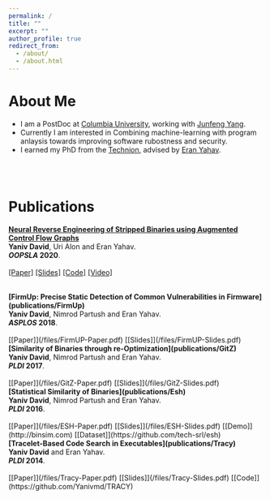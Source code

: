 ```yaml
---
permalink: /
title: ""
excerpt: ""
author_profile: true
redirect_from: 
  - /about/
  - /about.html
---
```


# About Me

* I am a PostDoc at [Columbia University](https://www.columbia.edu), working with [Junfeng Yang](http://www.cs.columbia.edu/~junfeng/).
* Currently I am interested in Combining machine-learning with program anlaysis towards improving software rubostness and security.
* I earned my PhD from the [Technion](https://www.technion.ac.il), advised by [Eran Yahav](https://www.cs.technion.ac.il/~yahave/).

<br><br>

# Publications

<b>[Neural Reverse Engineering of Stripped Binaries using Augmented Control Flow Graphs](publications/Nero)</b> <br>
<b>Yaniv David</b>, Uri Alon and Eran Yahav. <br>
<b><i>OOPSLA</i> 2020</b>.
<br><br>
[[Paper]](/files/Nero-Paper.pdf) [[Slides]](/files/Nero-Slides.pdf) [[Code]](https://github.com/tech-srl/Nero) [[Video]](https://www.youtube.com/watch?v=CnCYd9QuiJ0)

<br>
<b>[FirmUp: Precise Static Detection of Common Vulnerabilities in Firmware](publications/FirmUp)</b> <br>
<b>Yaniv David</b>, Nimrod Partush and Eran Yahav. <br>
<b><i>ASPLOS</i> 2018</b>.
<br><br>
[[Paper]](/files/FirmUP-Paper.pdf) [[Slides]](/files/FirmUP-Slides.pdf)

<br>
<b>[Similarity of Binaries through re-Optimization](publications/GitZ)</b> <br>
<b>Yaniv David</b>, Nimrod Partush and Eran Yahav. <br>
<b><i>PLDI</i> 2017</b>.
<br><br>
[[Paper]](/files/GitZ-Paper.pdf) [[Slides]](/files/GitZ-Slides.pdf)

<br>
<b>[Statistical Similarity of Binaries](publications/Esh)</b> <br>
<b>Yaniv David</b>, Nimrod Partush and Eran Yahav. <br>
<b><i>PLDI</i> 2016</b>.
<br><br>
[[Paper]](/files/ESH-Paper.pdf) [[Slides]](/files/ESH-Slides.pdf) [[Demo]](http://binsim.com) [[Dataset]](https://github.com/tech-srl/esh)

<br>
<b>[Tracelet-Based Code Search in Executables](publications/Tracy)</b> <br>
<b>Yaniv David</b> and Eran Yahav. <br>
<b><i>PLDI</i> 2014</b>.
<br><br>
[[Paper]](/files/Tracy-Paper.pdf) [[Slides]](/files/Tracy-Slides.pdf) [[Code]](https://github.com/Yanivmd/TRACY)